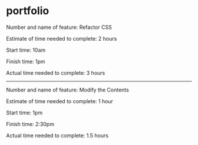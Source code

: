 # portfolio

Number and name of feature: Refactor CSS

Estimate of time needed to complete: 2 hours

Start time: 10am

Finish time: 1pm

Actual time needed to complete: 3 hours

---

Number and name of feature: Modify the Contents

Estimate of time needed to complete: 1 hour

Start time: 1pm

Finish time: 2:30pm

Actual time needed to complete: 1.5 hours
